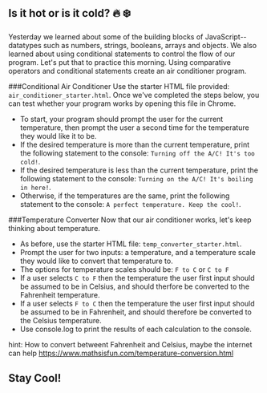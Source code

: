 ## Is it hot or is it cold? :fire: :snowflake:

Yesterday we learned about some of the building blocks of JavaScript--datatypes such as numbers, strings, booleans, arrays and objects. We also learned about using conditional statements to control the flow of our program. Let's put that to practice this morning.
Using comparative operators and conditional statements create an air conditioner program.

###Conditional Air Conditioner
Use the starter HTML file provided: `air_conditioner_starter.html`. Once we've completed the steps below, you can test whether your program works by opening this file in Chrome.
  
* To start, your program should prompt the user for the current temperature, then prompt the user a second time for the temperature they would like it to be.
* If the desired temperature is more than the current temperature, print the following statement to the console: `Turning off the A/C! It's too cold!`.
* If the desired temperature is less than the current temperature, print the following statement to the console: `Turning on the A/C! It's boiling in here!`.
* Otherwise, if the temperatures are the same, print the following statement to the console: `A perfect temperature. Keep the cool!`.

###Temperature Converter
Now that our air conditioner works, let's keep thinking about temperature.

* As before, use the starter HTML file: `temp_converter_starter.html`.
* Prompt the user for two inputs: a temperature, and a temperature scale they would like to convert that temperature to.
* The options for temperature scales should be: `F to C` or `C to F`
* If a user selects `C to F` then the temperature the user first input should be assumed to be in Celsius, and should therfore be converted to the Fahrenheit temperature.
* If a user selects `F to C` then the temperature the user first input should be assumed to be in Fahrenheit, and should therefore be converted to the Celsius temperature.
* Use console.log to print the results of each calculation to the console.

hint: How to convert betweent Fahrenheit and Celsius, maybe the internet can help
https://www.mathsisfun.com/temperature-conversion.html

## Stay Cool!
